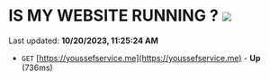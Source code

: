 # IS MY WEBSITE RUNNING ? [![](https://img.shields.io/static/v1?label=Sponsor&message=%E2%9D%A4&logo=GitHub&color=%23fe8e86)](https://github.com/sponsors/<username>)

Last updated: **10/20/2023, 11:25:24 AM**

- `GET` [https://youssefservice.me](https://youssefservice.me) - **Up** (736ms)
